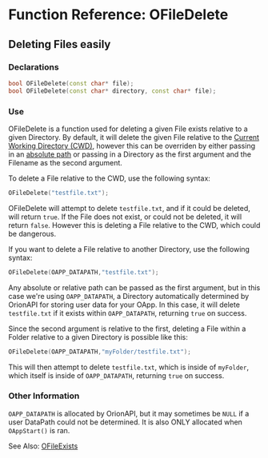 # Function Reference: OFileDelete
## Deleting Files easily

### Declarations
```cpp
bool OFileDelete(const char* file);
bool OFileDelete(const char* directory, const char* file);
```
### Use
OFileDelete is a function used for deleting a given File exists relative to a given Directory.
By default, it will delete the given File relative to the [Current Working Directory (CWD)](https://en.wikipedia.org/wiki/Working_directory),
however this can be overriden by either passing in an [absolute path](https://www.lifewire.com/absolute-and-relative-paths-3466467)
or passing in a Directory as the first argument and the Filename as the second argument.

To delete a File relative to the CWD, use the following syntax:
```cpp
OFileDelete("testfile.txt");
```
OFileDelete will attempt to delete `testfile.txt`, and if it could be deleted, will return `true`.
If the File does not exist, or could not be deleted, it will return `false`.
However this is deleting a File relative to the CWD, which could be dangerous.

If you want to delete a File relative to another Directory, use the following syntax:
```cpp
OFileDelete(OAPP_DATAPATH,"testfile.txt");
```
Any absolute or relative path can be passed as the first argument, but in this case we're using `OAPP_DATAPATH`, a Directory automatically determined by OrionAPI for storing user data for your OApp.
In this case, it will delete `testfile.txt` if it exists within `OAPP_DATAPATH`, returning `true` on success.

Since the second argument is relative to the first, deleting a File within a Folder relative to a given Directory is possible like this:
```cpp
OFileDelete(OAPP_DATAPATH,"myFolder/testfile.txt");
```
This will then attempt to delete `testfile.txt`, which is inside of `myFolder`, which itself is inside of `OAPP_DATAPATH`, returning `true` on success.

### Other Information
`OAPP_DATAPATH` is allocated by OrionAPI, but it may sometimes be `NULL` if a user DataPath could not be determined. It is also ONLY allocated when `OAppStart()` is ran.

See Also:
[OFileExists](https://github.com/RosettaHS/OrionAPI/blob/main/docs/Function%20Reference/OFileExists.md)